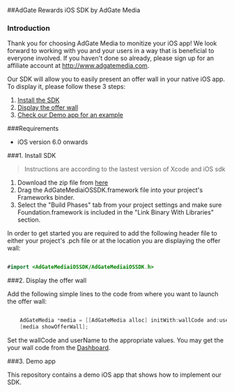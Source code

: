 ##AdGate Rewards iOS SDK by AdGate Media
### Introduction
Thank you for choosing AdGate Media to monitize your iOS app! We look forward to working with you and your users in a way that is beneficial to everyone involved. If you haven't done so already, please sign up for an affiliate account at http://www.adgatemedia.com.

Our SDK will allow you to easily present an offer wall in your native iOS app. To display it, please follow these 3 steps:

1. [Install the SDK](#1-install-sdk)
2. [Display the offer wall](#2-Display-the-offer-wall)
3. [Check our Demo app for an example](#3-demo-app)

###Requirements

- iOS version 6.0 onwards

###1. Install SDK

> Instructions are according to the lastest version of Xcode and iOS sdk

1. Download the zip file from [here](https://70a4f2c223ea18c6955a-f91ceedaff225bee61d94aff812c7b48.ssl.cf5.rackcdn.com/AdGateMediaiOSSDK.framework.tar.gz)
2. Drag the AdGateMediaiOSSDK.framework file into your project's Frameworks binder.
3. Select the "Build Phases" tab from your project settings and make sure Foundation.framework is included in the "Link Binary With Libraries" section.

In order to get started you are required to add the following header file to either your project's .pch file or at the location you are displaying the offer wall:

```java

#import <AdGateMediaiOSSDK/AdGateMediaiOSSDK.h>

```
###2. Display the offer wall

Add the following simple lines to the code from where you want to launch the offer wall:

```java

    AdGateMedia *media = [[AdGateMedia alloc] initWith:wallCode and:userName withParent:self];
    [media showOfferWall];

```

Set the wallCode and userName to the appropriate values. You may get the your wall code from the [Dashboard](https://panel.adgatemedia.com/affiliate/vc-walls).

###3. Demo app

This repository contains a demo iOS app that shows how to implement our SDK.